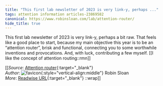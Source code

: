 ```yaml
---
title: "This first lab newsletter of 2023 is very link-y, perhaps ..."
tags: attention information articles-23869582
canonical: https://www.robinsloan.com/lab/attention-router/
hide_title: true
---
```


This first lab newsletter of 2023 is very link-y, perhaps a bit raw. That feels like a good place to start, because my main objective this year is to be an “attention router”, brisk and functional, connecting you to some worthwhile inventions and provocations. And, with luck, contributing a few myself.
[[I like the concept of attention routing::rmn]]


[[_Source_: [Attention router](https://www.robinsloan.com/lab/attention-router/){:target="_blank"}<br>
_Author_: ![favicon](https://s2.googleusercontent.com/s2/favicons?domain=www.robinsloan.com){:style="vertical-align:middle"} Robin Sloan<br>
_More_: [Readwise URL](https://readwise.io/open/466745660){:target="_blank"}
::wrap]]